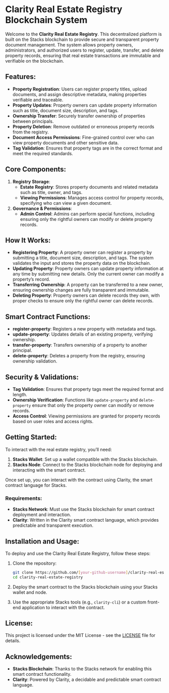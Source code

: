 
# Clarity Real Estate Registry Blockchain System

Welcome to the **Clarity Real Estate Registry**. This decentralized platform is built on the Stacks blockchain to provide secure and transparent property document management. The system allows property owners, administrators, and authorized users to register, update, transfer, and delete property records, ensuring that real estate transactions are immutable and verifiable on the blockchain.

## Features:
- **Property Registration**: Users can register property titles, upload documents, and assign descriptive metadata, making properties verifiable and traceable.
- **Property Updates**: Property owners can update property information such as title, document size, description, and tags.
- **Ownership Transfer**: Securely transfer ownership of properties between principals.
- **Property Deletion**: Remove outdated or erroneous property records from the registry.
- **Document Access Permissions**: Fine-grained control over who can view property documents and other sensitive data.
- **Tag Validation**: Ensures that property tags are in the correct format and meet the required standards.

## Core Components:
1. **Registry Storage**:
   - **Estate Registry**: Stores property documents and related metadata such as title, owner, and tags.
   - **Viewing Permissions**: Manages access control for property records, specifying who can view a given document.
2. **Governance & Permissions**:
   - **Admin Control**: Admins can perform special functions, including ensuring only the rightful owners can modify or delete property records.

## How It Works:
- **Registering Property**: A property owner can register a property by submitting a title, document size, description, and tags. The system validates the input and stores the property data on the blockchain.
- **Updating Property**: Property owners can update property information at any time by submitting new details. Only the current owner can modify a property’s record.
- **Transferring Ownership**: A property can be transferred to a new owner, ensuring ownership changes are fully transparent and immutable.
- **Deleting Property**: Property owners can delete records they own, with proper checks to ensure only the rightful owner can delete records.

## Smart Contract Functions:
- **register-property**: Registers a new property with metadata and tags.
- **update-property**: Updates details of an existing property, verifying ownership.
- **transfer-property**: Transfers ownership of a property to another principal.
- **delete-property**: Deletes a property from the registry, ensuring ownership validation.

## Security & Validations:
- **Tag Validation**: Ensures that property tags meet the required format and length.
- **Ownership Verification**: Functions like `update-property` and `delete-property` ensure that only the property owner can modify or remove records.
- **Access Control**: Viewing permissions are granted for property records based on user roles and access rights.

## Getting Started:
To interact with the real estate registry, you’ll need:
1. **Stacks Wallet**: Set up a wallet compatible with the Stacks blockchain.
2. **Stacks Node**: Connect to the Stacks blockchain node for deploying and interacting with the smart contract.

Once set up, you can interact with the contract using Clarity, the smart contract language for Stacks.

### Requirements:
- **Stacks Network**: Must use the Stacks blockchain for smart contract deployment and interaction.
- **Clarity**: Written in the Clarity smart contract language, which provides predictable and transparent execution.

## Installation and Usage:

To deploy and use the Clarity Real Estate Registry, follow these steps:

1. Clone the repository:
   ```bash
   git clone https://github.com/[your-github-username]/clarity-real-estate-registry.git
   cd clarity-real-estate-registry
   ```

2. Deploy the smart contract to the Stacks blockchain using your Stacks wallet and node.

3. Use the appropriate Stacks tools (e.g., `clarity-cli`) or a custom front-end application to interact with the contract.

## License:
This project is licensed under the MIT License - see the [LICENSE](LICENSE) file for details.

## Acknowledgements:
- **Stacks Blockchain**: Thanks to the Stacks network for enabling this smart contract functionality.
- **Clarity**: Powered by Clarity, a decidable and predictable smart contract language.

